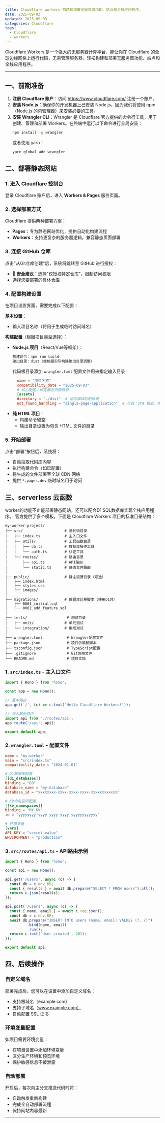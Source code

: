 ```yaml
---
title: Cloudflare workers 构建和部署无服务器功能、站点和全栈应用程序。
date: 2025-09-03
updated: 2025-09-03
categories: Cloudflare
tags:
  - Cloudflare
  - workers
---
```


Cloudflare Workers 是一个强大的无服务器计算平台，能让你在 Cloudflare 的全球边缘网络上运行代码，无需管理服务器。轻松构建和部署无服务器功能、站点和全栈应用程序。

---

## 一、前期准备

1.  **注册 Cloudflare 账户**：访问 https://www.cloudflare.com/ 注册一个账户。
2.  **安装 Node.js**：确保你的开发机器上已安装 Node.js，因为我们将使用 npm（Node.js 的包管理器）来安装必要的工具。
3.  **安装 Wrangler CLI**：Wrangler 是 Cloudflare 官方提供的命令行工具，用于创建、管理和部署 Workers。在终端中运行以下命令进行全局安装：
    ```bash
    npm install -g wrangler
    ```
    或者使用 yarn：
    ```bash
    yarn global add wrangler
    ```
## 二、部署静态网站

### 1. 进入 Cloudflare 控制台
登录 Cloudflare 账户后，进入 **Workers & Pages** 服务页面。

### 2. 选择部署方式
Cloudflare 提供两种部署方案：
- **Pages**：专为静态网站优化，提供自动化构建流程
- **Workers**：支持更复杂的服务器逻辑，兼容静态页面部署

### 3. 连接 GitHub 仓库
点击"从Git仓库创建"后，系统将跳转至 GitHub 进行授权：
- 🔐 **安全建议**：选择"仅授权特定仓库"，限制访问权限
- 选择您要部署的具体仓库

### 4. 配置构建设置
在项目设置界面，需要完成以下配置：

**基本设置**：
- 输入项目名称（将用于生成临时访问域名）

**构建配置**（根据项目类型选择）：
- **Node.js 项目**（React/Vue等框架）：
  ```bash
  构建命令：npm run build
  输出目录：dist（或根据实际构建输出目录调整）
  ```
  代码根目录添加 `wrangler.toml` 配置文件用来指定输入目录
  ```toml
    name = "项目名称"
    compatibility_date = "2025-09-03"
    # 核心配置：绑定静态资源目录
    [assets]
    directory = "./dist"  # 指向编译后的目录
    not_found_handling = "single-page-application"  # 可选：SPA 模式，所有路径返回 index.html
  ```
- **纯 HTML 项目**：
  - 构建命令留空
  - 输出目录设置为包含 HTML 文件的目录

### 5. 开始部署
点击"部署"按钮后，系统将：
- 自动拉取代码库内容
- 执行构建命令（如已配置）
- 将生成的文件部署至全球 CDN 网络
- 提供 `*.pages.dev` 临时域名用于访问

## 三、serverless 云函数
worker的功能不止能部署静态网站，还可以配合D1 SQL数据库实现全栈应用程序。
官方提供了多个模板，下面是 Cloudflare Workers 项目的标准目录结构：

```
my-worker-project/
├── src/                   # 源代码目录
│   ├── index.ts           # 主入口文件
│   ├── utils/             # 工具函数目录
│   │   ├── db.ts          # 数据库操作工具
│   │   └── auth.ts        # 认证工具
│   └── routes/            # 路由目录
│       ├── api.ts         # API路由
│       └── static.ts      # 静态文件路由
│
├── public/                # 静态资源目录（可选）
│   ├── index.html
│   ├── styles.css
│   └── images/
│
├── migrations/            # 数据库迁移脚本（使用D1时）
│   ├── 0001_initial.sql
│   └── 0002_add_feature.sql
│
├── tests/                  # 测试目录
│   ├── unit/              # 单元测试
│   └── integration/       # 集成测试
│
├── wrangler.toml           # Wrangler配置文件
├── package.json            # 项目依赖和脚本
├── tsconfig.json           # TypeScript配置
├── .gitignore              # Git忽略文件
└── README.md               # 项目文档
```

### 1. `src/index.ts` - 主入口文件
```typescript
import { Hono } from 'hono';

const app = new Hono();

// 基本路由
app.get('/', (c) => c.text('Hello Cloudflare Workers!'));

// 导入其他路由
import api from './routes/api';
app.route('/api', api);

export default app;
```

### 2. `wrangler.toml` - 配置文件
```toml
name = "my-worker"
main = "src/index.ts"
compatibility_date = "2024-01-01"

# D1数据库配置
[[d1_databases]]
binding = "DB"
database_name = "my-database"
database_id = "xxxxxxxx-xxxx-xxxx-xxxx-xxxxxxxxxxxx"

# KV命名空间配置
[[kv_namespaces]]
binding = "MY_KV"
id = "yyyyyyyy-yyyy-yyyy-yyyy-yyyyyyyyyyyy"

# 环境变量
[vars]
API_KEY = "secret-value"
ENVIRONMENT = "production"
```

### 3. `src/routes/api.ts` - API路由示例
```typescript
import { Hono } from 'hono';

const api = new Hono();

api.get('/users', async (c) => {
  const db = c.env.DB;
  const { results } = await db.prepare("SELECT * FROM users").all();
  return c.json(results);
});

api.post('/users', async (c) => {
  const { name, email } = await c.req.json();
  const db = c.env.DB;
  await db.prepare("INSERT INTO users (name, email) VALUES (?, ?)")
          .bind(name, email)
          .run();
  return c.text('User created', 201);
});

export default api;
```


## 四、后续操作

### 自定义域名
部署完成后，您可以在设置中添加自定义域名：
- 支持根域名（example.com）
- 支持子域名（www.example.com）
- 自动配置 SSL 证书

### 环境变量配置
如项目需要环境变量：
- 在项目设置中添加环境变量
- 区分生产环境和预览环境
- 保护敏感信息不被泄露

### 自动部署
开启后，每次向主分支推送代码时将：
- 自动触发重新构建
- 完成全自动部署流程
- 保持网站内容最新

---
